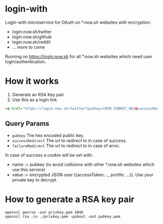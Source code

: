 # login-with

Login-with microservice for OAuth on *.now.sh websites with encryption:
- login.now.sh/twitter
- login.now.sh/github
- login.now.sh/reddit
- ... more to come

Running on https://login.now.sh for all *.now.sh websites which need user login/authentication.

# How it works

1. Generate an RSA Key pair.
2. Use this as a login link

```html
<a href='https://login.now.sh/twitter?pubkey=YOUR_PUBKEY_HEX&successRedirect=YOUR_SITE_SUCCESS&failureRedirect=YOUR_SITE_FAILURE' />
```

## Query Params
- `pubkey` The hex encoded public key.
- `successRedirect` The url to redirect to in case of success.
- `failureRedirect` The url to redirect to in case of error.

In case of success a cookie will be set with:
- name := pubkey (to avoid collisions with other *.now.sh websites which use this service)
- value := encrypted JSON user ({accessToken:..., profile: ...}). Use your private key to decrypt.

# How to generate a RSA key pair

```
openssl genrsa -out privkey.pem 2048
openssl rsa -in ./privkey.pem -pubout -out pubkey.pem
```
